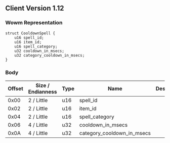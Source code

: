 ## Client Version 1.12

### Wowm Representation
```rust,ignore
struct CooldownSpell {
    u16 spell_id;    
    u16 item_id;    
    u16 spell_category;    
    u32 cooldown_in_msecs;    
    u32 category_cooldown_in_msecs;    
}
```
### Body
| Offset | Size / Endianness | Type | Name | Description |
| ------ | ----------------- | ---- | ---- | ----------- |
| 0x00 | 2 / Little | u16 | spell_id |  |
| 0x02 | 2 / Little | u16 | item_id |  |
| 0x04 | 2 / Little | u16 | spell_category |  |
| 0x06 | 4 / Little | u32 | cooldown_in_msecs |  |
| 0x0A | 4 / Little | u32 | category_cooldown_in_msecs |  |

